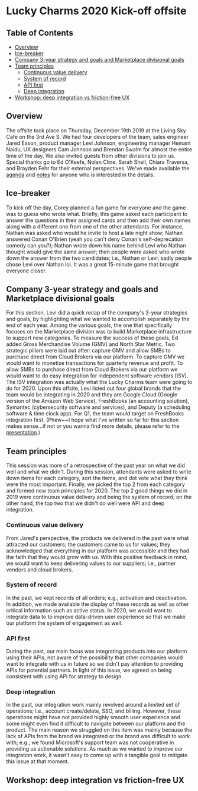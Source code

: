 # Lucky Charms 2020 Kick-off offsite

## Table of Contents
* [Overview](#overview)
* [Ice-breaker](#ice-breaker)
* [Company 3-year strategy and goals and Marketplace divisional goals](#company-3-year-strategy-and-goals-and-marketplace-divisional-goals)
* [Team principles](#team-principles)
    * [Continuous value delivery](#continuous-value-delivery)
    * [System of record](#system-of-record)
    * [API first](#api-first)
    * [Deep integration](#deep-integration)
* [Workshop: deep integration vs friction-free UX](#workshop-deep-integration-vs-friction-free-ux)

## Overview
The offsite took place on Thursday, December 19th 2019 at the Living Sky Cafe on the 3rd Ave S.
We had four developers of the team, sales engineer Jared Eason, product manager Levi Johnson,
engineering manager Hemant Naidu, UX designers Cam Johnson and Brendan Swalm for almost the entire time of the day.
We also invited guests from other divisions to join us. Special thanks go to Ed O'Keefe, Nolan Cline, Sarah Shell,
Chiara Traversa, and Brayden Fehr for their external perspectives.
We've made available the [agenda](https://docs.google.com/document/d/1rA8XXQsur9CP0pRIyyVudcRAeVJIcheSFOXiAtG-DAI/edit)
and [notes](https://docs.google.com/document/d/194ooCx13y4LL-bi_6yXcnw-oZ11NWrwBLiQqj5_Y3GU/edit#heading=h.52rkah2hanpn)
for anyone who is interested in the details.

## Ice-breaker
To kick off the day, Corey planned a fun game for everyone and the game was to guess who wrote what.
Briefly, this game asked each participant to answer the questions in their assigned cards and then add
their own names along with a different one from one of the other attendants. For instance, Nathan was asked who
would he invite to host a late night show; Nathan answered Conan O'Brien (yeah you can't deny Conan's self-deprecation comedy
can you?); Nathan wrote down his name behind Levi who Nathan thought would give the same answer; then people were asked
who wrote down the answer from the two candidates; i.e., Nathan or Levi; sadly people chose Levi over Nathan lol.
It was a great 15-minute game that brought everyone closer.

## Company 3-year strategy and goals and Marketplace divisional goals
For this section, Levi did a quick recap of the company's 3-year strategies and goals, by highlighting what we wanted to accomplish
separately by the end of each year. Among the various goals, the one that specifically focuses on the Marketplace division
was to build Marketplace infrastructure to support new categories. To measure the success of these goals, Ed added
Gross Merchandise Volume (GMV) and North Star Metric. Two strategic pillars were laid out after: capture GMV and
allow SMBs to purchase direct from Cloud Brokers via our platform.
To capture GMV we would want to monetize transactions for quarterly revenue and profit.
To allow SMBs to purchase direct from Cloud Brokers via our platform we would want to do easy integration for independent software vendors (ISV).
The ISV integration was actually what the Lucky Charms team were going to do for 2020. Upon this offsite, Levi listed out four global brands that
the team would be integrating in 2020 and they are Google Cloud (Google version of the Amazon Web Service), FreshBooks (an accounting solution),
Symantec (cybersecurity software and services), and Deputy (a scheduling software & time clock app). For Q1, the team
would target on FreshBooks integration first.
(Phew~~I hope what I've written so far for this section makes sense...if not or you wanna find more details,
please refer to the [presentation](https://docs.google.com/presentation/d/13HEVyUkJl_VOy2dvRZn60fX1yila8BIn3Gz5tEn63v4/edit#slide=id.g7ba249d95d_0_1).)

## Team principles
This session was more of a retrospective of the past year on what we did well and what we didn't.
During this session, attendants were asked to write down items for each category, sort the items, and dot vote what they
think were the most important. Finally, we picked the top 2 from each category and formed new team principles for 2020.
The top 2 good things we did in 2019 were continuous value delivery and being the system of record; on the other hand,
the top two that we didn't do well were API and deep integration.

### Continuous value delivery
From Jared's perspective, the products we delivered in the past were what attracted our customers; the customers came to
us for values; they acknowledged that everything in our platform was accessible and they had the faith that they
would grow with us. With this positive feedback in mind, we would want to keep delivering values to our suppliers;
i.e., partner vendors and cloud brokers.

### System of record
In the past, we kept records of all orders; e.g., activation and deactivation. In addition, we made available the display
of these records as well as other critical information such as active status. In 2020, we would want to integrate data to
to improve data-driven user experience so that we make our platform the system of engagement as well. 

### API first
During the past, our main focus was integrating products into our platform using their APIs,
not aware of the possibility that other companies would want to integrate with us in future
so we didn't pay attention to providing APIs for potential partners. In light of this issue,
we agreed on being consistent with using API for strategy to design.

### Deep integration
In the past, our integration work mainly revolved around a limited set of operations;
i.e., account create/delete, SSO, and billing. However, these operations might have not provided
highly smooth user experience and some might even find it difficult to navigate between our platform
and the product. The main reason we struggled on this item was mainly because the lack of APIs from
the brand we integrated or the brand was difficult to work with; e.g., we found Microsoft's support team
was not cooperative in providing us actionable solutions. As much as we wanted to improve our integration work,
it wasn't easy to come up with a tangible goal to mitigate this issue at that moment.

## Workshop: deep integration vs friction-free UX
